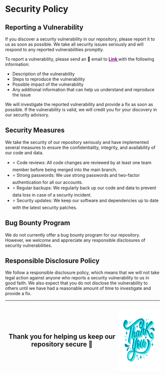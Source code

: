 # Security Policy

## Reporting a Vulnerability
If you discover a security vulnerability in our repository, please report it to us as soon as possible. We take all security issues seriously and will respond to any reported vulnerabilities promptly.

To report a vulnerability, please send an 📧 email to <a href="mailto:shrikumarsharma1998@gmail.com" style="color:purple; font-weight:bold"> Link </a> with the following information:

- Description of the vulnerability
- Steps to reproduce the vulnerability
- Possible impact of the vulnerability
- Any additional information that can help us understand and reproduce the issue

We will investigate the reported vulnerability and provide a fix as soon as possible. If the vulnerability is valid, we will credit you for your discovery in our security advisory.

## Security Measures
We take the security of our repository seriously and have implemented several measures to ensure the confidentiality, integrity, and availability of our code and data.

- ⭐ Code reviews: All code changes are reviewed by at least one team member before being merged into the main branch.
- ⭐ Strong passwords: We use strong passwords and two-factor authentication for all our accounts.
- ⭐ Regular backups: We regularly back up our code and data to prevent data loss in case of a security incident.
- ⭐ Security updates: We keep our software and dependencies up to date with the latest security patches.

## Bug Bounty Program
We do not currently offer a bug bounty program for our repository. However, we welcome and appreciate any responsible disclosures of security vulnerabilities.

## Responsible Disclosure Policy
We follow a responsible disclosure policy, which means that we will not take legal action against anyone who reports a security vulnerability to us in good faith. We also expect that you do not disclose the vulnerability to others until we have had a reasonable amount of time to investigate and provide a fix.

---

<div align="center" style="display: flex; align-items: center; margin:auto; justify-content:center; text-decoration: none;">
 <h2>Thank you for helping us keep our repository secure 🐼</h2>
    <a href="https://bit.ly/3HO1sCn" target="_blank" style="cursor: pointer; margin-top:15px;"><img src="https://github.com/shreesharma07/shreesharma07/blob/production/Images/Background/thank-you-no-bg.png" style="width:auto; height:200px;"></a><br><br>
</div>
